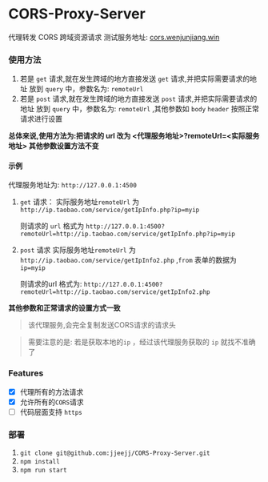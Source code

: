 # CORS-Proxy-Server
代理转发 CORS 跨域资源请求 测试服务地址: [cors.wenjunjiang.win](cors.wenjunjiang.win)

### 使用方法

1. 若是 `get` 请求,就在发生跨域的地方直接发送 `get` 请求,并把实际需要请求的地址 放到  `query` 中，参数名为: `remoteUrl` 
2. 若是 `post` 请求,就在发生跨域的地方直接发送 `post` 请求,并把实际需要请求的地址 放到  `query` 中，参数名为: `remoteUrl` ,其他参数如 `body` `header` 按照正常请求进行设置

**总体来说,使用方法为:把请求的 url 改为 <代理服务地址>?remoteUrl=<实际服务地址> 其他参数设置方法不变** 

#### 示例
 
代理服务地址为: `http://127.0.0.1:4500`
1. `get` 请求： 实际服务地址`remoteUrl` 为 `http://ip.taobao.com/service/getIpInfo.php?ip=myip` 

    则请求的 `url` 格式为 `http://127.0.0.1:4500?remoteUrl=http://ip.taobao.com/service/getIpInfo.php?ip=myip`

2. `post` 请求 实际服务地址`remoteUrl` 为 `http://ip.taobao.com/service/getIpInfo2.php` ,`from` 表单的数据为 `ip=myip` 

    则请求的url 格式为: `http://127.0.0.1:4500?remoteUrl=http://ip.taobao.com/service/getIpInfo2.php`

**其他参数和正常请求的设置方式一致**


>该代理服务,会完全复制发送CORS请求的请求头

>需要注意的是: 若是获取本地的`ip` ，经过该代理服务获取的 `ip` 就找不准确了
 

### Features

- [x] 代理所有的方法请求
- [x] 允许所有的`CORS`请求
- [ ] 代码层面支持 `https`

### 部署

1. `git clone git@github.com:jjeejj/CORS-Proxy-Server.git`
2. `npm install`
3. `npm run start`



